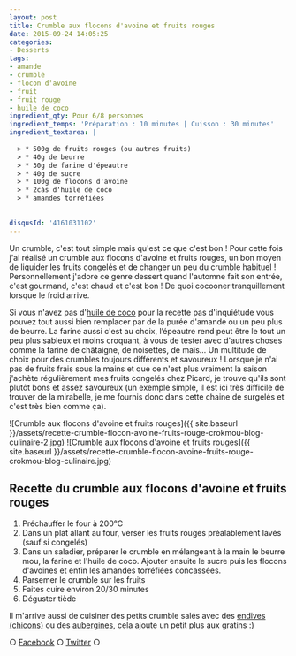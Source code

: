 ```yaml
---
layout: post
title: Crumble aux flocons d'avoine et fruits rouges
date: 2015-09-24 14:05:25
categories: 
- Desserts
tags: 
- amande
- crumble
- flocon d'avoine
- fruit
- fruit rouge
- huile de coco
ingredient_qty: Pour 6/8 personnes
ingredient_temps: 'Préparation : 10 minutes | Cuisson : 30 minutes'
ingredient_textarea: |
  
  > * 500g de fruits rouges (ou autres fruits)
  > * 40g de beurre
  > * 30g de farine d'épeautre
  > * 40g de sucre
  > * 100g de flocons d'avoine
  > * 2càs d'huile de coco
  > * amandes torréfiées
  
  
disqusId: '4161031102'
---
```


Un crumble, c'est tout simple mais qu'est ce que c'est bon ! Pour cette fois j'ai réalisé un crumble aux flocons d'avoine et fruits rouges, un bon moyen de liquider les fruits congelés et de changer un peu du crumble habituel ! Personnellement j'adore ce genre dessert quand l'automne fait son entrée, c'est gourmand, c'est chaud et c'est bon ! De quoi cocooner tranquillement lorsque le froid arrive.

Si vous n'avez pas d'[huile de coco](http://www.crokmou.com/2014/08/keimling-specialiste-du-raw-food-concours) pour la recette pas d'inquiétude vous pouvez tout aussi bien remplacer par de la purée d'amande ou un peu plus de beurre. La farine aussi c'est au choix, l’épeautre rend peut être le tout un peu plus sableux et moins croquant, à vous de tester avec d'autres choses comme la farine de châtaigne, de noisettes, de maïs... Un multitude de choix pour des crumbles toujours différents et savoureux ! Lorsque je n'ai pas de fruits frais sous la mains et que ce n'est plus vraiment la saison j'achète régulièrement mes fruits congelés chez Picard, je trouve qu'ils sont plutôt bons et assez savoureux (un exemple simple, il est ici très difficile de trouver de la mirabelle, je me fournis donc dans cette chaine de surgelés et c'est très bien comme ça).

![Crumble aux flocons d'avoine et fruits rouges]({{ site.baseurl }}/assets/recette-crumble-flocon-avoine-fruits-rouge-crokmou-blog-culinaire-2.jpg) ![Crumble aux flocons d'avoine et fruits rouges]({{ site.baseurl }}/assets/recette-crumble-flocon-avoine-fruits-rouge-crokmou-blog-culinaire.jpg)

## **Recette du crumble aux flocons d'avoine et fruits rouges**

1.  Préchauffer le four à 200°C
2.  Dans un plat allant au four, verser les fruits rouges préalablement lavés (sauf si congelés)
3.  Dans un saladier, préparer le crumble en mélangeant à la main le beurre mou, la farine et l'huile de coco. Ajouter ensuite le sucre puis les flocons d'avoines et enfin les amandes torréfiées concassées.
4.  Parsemer le crumble sur les fruits
5.  Faites cuire environ 20/30 minutes
6.  Déguster tiède

Il m'arrive aussi de cuisiner des petits crumble salés avec des [endives (chicons)](http://www.crokmou.com/2012/01/crumble-dendives-au-chevre-et-lardons) ou des [aubergines](http://www.crokmou.com/2011/10/crumble-aubergines-jambon-mozzarella), cela ajoute un petit plus aux gratins :)

○ [Facebook](https://www.facebook.com/crokmou.blog) ○ [Twitter](https://twitter.com/Crokmou) ○